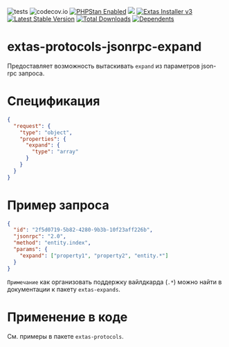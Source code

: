 ![tests](https://github.com/jeyroik/extas-protocols-jsonrpc-expand/workflows/PHP%20Composer/badge.svg?branch=master&event=push)
![codecov.io](https://codecov.io/gh/jeyroik/extas-protocols-jsonrpc-expand/coverage.svg?branch=master)
<a href="https://github.com/phpstan/phpstan"><img src="https://img.shields.io/badge/PHPStan-enabled-brightgreen.svg?style=flat" alt="PHPStan Enabled"></a> 
<a href="https://codeclimate.com/github/jeyroik/extas-protocols-jsonrpc-expand/maintainability"><img src="https://api.codeclimate.com/v1/badges/ae6aaa2b3157e8dd796e/maintainability" /></a>
<a href="https://github.com/jeyroik/extas-installer/" title="Extas Installer v3"><img alt="Extas Installer v3" src="https://img.shields.io/badge/installer-v3-green"></a>
[![Latest Stable Version](https://poser.pugx.org/jeyroik/extas-protocols-jsonrpc-expand/v)](//packagist.org/packages/jeyroik/extas-jsonrpc)
[![Total Downloads](https://poser.pugx.org/jeyroik/extas-protocols-jsonrpc-expand/downloads)](//packagist.org/packages/jeyroik/extas-jsonrpc)
[![Dependents](https://poser.pugx.org/jeyroik/extas-protocols-jsonrpc-expand/dependents)](//packagist.org/packages/jeyroik/extas-jsonrpc)

# extas-protocols-jsonrpc-expand

Предоставляет возможность вытаскивать `expand` из параметров json-rpc запроса.

# Спецификация

```json
{
  "request": {
    "type": "object",
    "properties": {
      "expand": {
        "type": "array"
      }
    }
  }
}
```

# Пример запроса

```json
{
  "id": "2f5d0719-5b82-4280-9b3b-10f23aff226b",
  "jsonrpc": "2.0",
  "method": "entity.index",
  "params": {
    "expand": ["property1", "property2", "entity.*"]
  }
}
```

`Примечание` как организовать поддержку вайлдкарда (`.*`) можно найти в документации к пакету `extas-expands`.

# Применение в коде

См. примеры в пакете `extas-protocols`. 